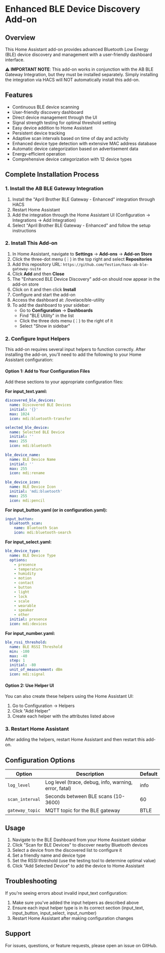 # Enhanced BLE Device Discovery Add-on

## Overview
This Home Assistant add-on provides advanced Bluetooth Low Energy (BLE) device discovery and management with a user-friendly dashboard interface.

⚠️ **IMPORTANT NOTE**: This add-on works in conjunction with the AB BLE Gateway Integration, but they must be installed separately. Simply installing the integration via HACS will NOT automatically install this add-on.

## Features
- Continuous BLE device scanning
- User-friendly discovery dashboard
- Direct device management through the UI
- Signal strength testing for optimal threshold setting
- Easy device addition to Home Assistant
- Persistent device tracking
- Adaptive scan intervals based on time of day and activity
- Enhanced device type detection with extensive MAC address database
- Automatic device categorization based on advertisement data
- Energy-efficient operation
- Comprehensive device categorization with 12 device types

## Complete Installation Process

### 1. Install the AB BLE Gateway Integration
1. Install the "April Brother BLE Gateway - Enhanced" integration through HACS
2. Restart Home Assistant
3. Add the integration through the Home Assistant UI (Configuration → Integrations → Add Integration)
4. Select "April Brother BLE Gateway - Enhanced" and follow the setup instructions

### 2. Install This Add-on
1. In Home Assistant, navigate to **Settings** → **Add-ons** → **Add-on Store**
2. Click the three-dot menu (⋮) in the top right and select **Repositories**
3. Add this repository URL: `https://github.com/festion/hass-ab-ble-gateway-suite`
4. Click **Add** and then **Close**
5. The "Enhanced BLE Device Discovery" add-on should now appear in the add-on store
6. Click on it and then click **Install**
7. Configure and start the add-on
8. Access the dashboard at: /lovelace/ble-utility
9. To add the dashboard to your sidebar:
   - Go to **Configuration** → **Dashboards**
   - Find "BLE Utility" in the list
   - Click the three dots menu (⋮) to the right of it
   - Select "Show in sidebar"

### 2. Configure Input Helpers
This add-on requires several input helpers to function correctly. After installing the add-on, you'll need to add the following to your Home Assistant configuration:

#### Option 1: Add to Your Configuration Files

Add these sections to your appropriate configuration files:

**For input_text.yaml:**
```yaml
discovered_ble_devices:
  name: Discovered BLE Devices
  initial: '{}'
  max: 1024
  icon: mdi:bluetooth-transfer

selected_ble_device:
  name: Selected BLE Device
  initial: ''
  max: 255
  icon: mdi:bluetooth
  
ble_device_name:
  name: BLE Device Name
  initial: ''
  max: 255
  icon: mdi:rename
  
ble_device_icon:
  name: BLE Device Icon
  initial: 'mdi:bluetooth'
  max: 255
  icon: mdi:pencil
```

**For input_button.yaml (or in configuration.yaml):**
```yaml
input_button:
  bluetooth_scan:
    name: Bluetooth Scan
    icon: mdi:bluetooth-search
```

**For input_select.yaml:**
```yaml
ble_device_type:
  name: BLE Device Type
  options:
    - presence
    - temperature
    - humidity
    - motion
    - contact
    - button
    - light
    - lock
    - scale
    - wearable
    - speaker
    - other
  initial: presence
  icon: mdi:devices
```

**For input_number.yaml:**
```yaml
ble_rssi_threshold:
  name: BLE RSSI Threshold
  min: -100
  max: -40
  step: 1
  initial: -80
  unit_of_measurement: dBm
  icon: mdi:signal
```

#### Option 2: Use Helper UI
You can also create these helpers using the Home Assistant UI:
1. Go to Configuration → Helpers
2. Click "Add Helper"
3. Create each helper with the attributes listed above

### 3. Restart Home Assistant

After adding the helpers, restart Home Assistant and then restart this add-on.

## Configuration Options

| Option | Description | Default |
|--------|-------------|---------|
| `log_level` | Log level (trace, debug, info, warning, error, fatal) | info |
| `scan_interval` | Seconds between BLE scans (10-3600) | 60 |
| `gateway_topic` | MQTT topic for the BLE gateway | BTLE |

## Usage
1. Navigate to the BLE Dashboard from your Home Assistant sidebar
2. Click "Scan for BLE Devices" to discover nearby Bluetooth devices
3. Select a device from the discovered list to configure it
4. Set a friendly name and device type
5. Set the RSSI threshold (use the testing tool to determine optimal value)
6. Click "Add Selected Device" to add the device to Home Assistant

## Troubleshooting

If you're seeing errors about invalid input_text configuration:
1. Make sure you've added the input helpers as described above
2. Ensure each input helper type is in its correct section (input_text, input_button, input_select, input_number)
3. Restart Home Assistant after making configuration changes

## Support
For issues, questions, or feature requests, please open an issue on GitHub.